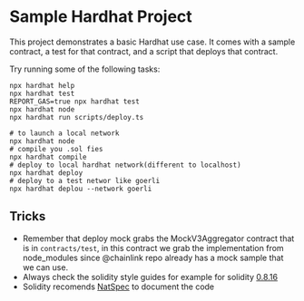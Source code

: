 # Sample Hardhat Project

This project demonstrates a basic Hardhat use case. It comes with a sample contract, a test for that contract, and a script that deploys that contract.

Try running some of the following tasks:

```shell
npx hardhat help
npx hardhat test
REPORT_GAS=true npx hardhat test
npx hardhat node
npx hardhat run scripts/deploy.ts
```

```shell
# to launch a local network
npx hardhat node
# compile you .sol fies
npx hardhat compile
# deploy to local hardhat network(different to localhost)
npx hardhat deploy
# deploy to a test networ like goerli
npx hardhat deplou --network goerli
```
## Tricks

- Remember that deploy mock grabs the MockV3Aggregator contract that is in `contracts/test`, in this contract we grab the implementation from node_modules since @chainlink repo already has a mock sample that we can use.
- Always check the solidity style guides for example for solidity [0.8.16](https://docs.soliditylang.org/en/v0.8.16/style-guide.html)
- Solidity recomends [NatSpec](https://docs.soliditylang.org/en/v0.8.16/natspec-format.html#natspec) to document the code

